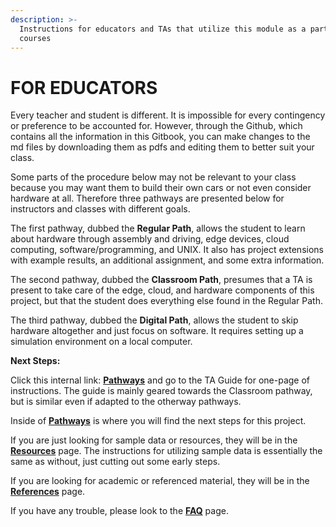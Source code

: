 ```yaml
---
description: >-
  Instructions for educators and TAs that utilize this module as a part of their
  courses
---
```


# FOR EDUCATORS

Every teacher and student is different. It is impossible for every contingency or preference to be accounted for. However, through the Github, which contains all the information in this Gitbook, you can make changes to the md files by downloading them as pdfs and editing them to better suit your class.&#x20;

Some parts of the procedure below may not be relevant to your class because you may want them to build their own cars or not even consider hardware at all. Therefore three pathways are presented below for instructors and classes with different goals.&#x20;

The first pathway, dubbed the **Regular Path**, allows the student to learn about hardware through assembly and driving, edge devices, cloud computing, software/programming, and UNIX. It also has project extensions with example results, an additional assignment, and some extra information.

The second pathway, dubbed the **Classroom Path**, presumes that a TA is present to take care of the edge, cloud, and hardware components of this project, but that the student does everything else found in the Regular Path.

The third pathway, dubbed the **Digital Path**, allows the student to skip hardware altogether and just focus on software. It requires setting up a simulation environment on a local computer.&#x20;



**Next Steps:**

Click this internal link: [**Pathways**](https://app.gitbook.com/o/9ZmykIyWVcR3SiBHUEH6/s/OqqSEReFLPNjJeHsoCRd/\~/changes/25/chi-edge-education/module-i-autonomous-vehicles/pathways) and go to the TA Guide for one-page of instructions. The guide is mainly geared towards the Classroom pathway, but is similar even if adapted to the otherway pathways.&#x20;

Inside of [**Pathways**](https://app.gitbook.com/o/9ZmykIyWVcR3SiBHUEH6/s/OqqSEReFLPNjJeHsoCRd/\~/changes/25/chi-edge-education/module-i-autonomous-vehicles/pathways) is where you will find the next steps for this project.

If you are just looking for sample data or resources, they will be in the [**Resources**](http://localhost:5000/o/9ZmykIyWVcR3SiBHUEH6/s/OqqSEReFLPNjJeHsoCRd/) page. The instructions for utilizing sample data is essentially the same as without, just cutting out some early steps.

If you are looking for academic or referenced material, they will be in the [**References**](http://localhost:5000/o/9ZmykIyWVcR3SiBHUEH6/s/OqqSEReFLPNjJeHsoCRd/) page.&#x20;

If you have any trouble, please look to the [**FAQ**](faq.md) page.
